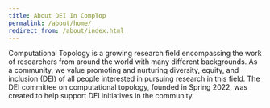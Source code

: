 ```yaml
---
title: About DEI In CompTop
permalink: /about/home/
redirect_from: /about/index.html
---
```


Computational Topology is a growing research field encompassing the work of 
researchers from around the world with many different backgrounds. As a community, 
we value promoting and nurturing diversity, equity, and inclusion 
(DEI) of all people interested in pursuing research in this field. The DEI committee 
on computational topology, founded in Spring 2022, 
was created to help support DEI initiatives in the community.
